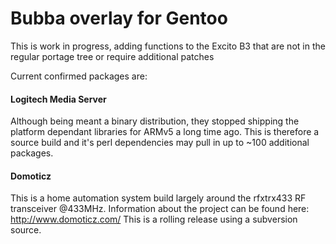 # Bubba overlay for Gentoo
This is work in progress, adding functions to the Excito B3 that are not in the regular portage tree or require additional patches


Current confirmed packages are:

#### Logitech Media Server
Although being meant a binary distribution, they stopped shipping the platform dependant libraries for ARMv5 a long time ago. This is therefore a source build and it's perl dependencies may pull in up to ~100 additional packages.

#### Domoticz
This is a home automation system build largely around the rfxtrx433 RF transceiver @433MHz. Information about the project can be found here: http://www.domoticz.com/ This is a rolling release using a subversion source.
